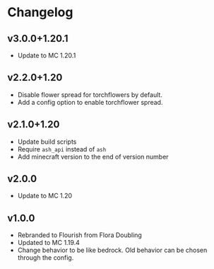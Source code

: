 # Changelog
## v3.0.0+1.20.1
- Update to MC 1.20.1

## v2.2.0+1.20
- Disable flower spread for torchflowers by default.
- Add a config option to enable torchflower spread.

## v2.1.0+1.20
- Update build scripts
- Require `ash_api` instead of `ash`
- Add minecraft version to the end of version number

## v2.0.0
- Update to MC 1.20

## v1.0.0
- Rebranded to Flourish from Flora Doubling
- Updated to MC 1.19.4
- Change behavior to be like bedrock. Old behavior can be chosen through the config.
